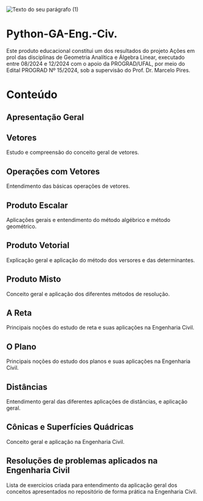 
![Texto do seu parágrafo (1)](https://github.com/user-attachments/assets/f97d041f-8ae7-4384-9c5b-961e70b32985)



# Python-GA-Eng.-Civ.
Este produto educacional constitui um dos resultados do projeto Ações em prol das disciplinas de Geometria Analítica e Álgebra Linear, executado entre 08/2024 e 12/2024 com o apoio da PROGRAD/UFAL, por meio do Edital PROGRAD Nº 15/2024, sob a supervisão do Prof. Dr. Marcelo Pires.

# Conteúdo

## Apresentação Geral

## Vetores

Estudo e compreensão do conceito geral de vetores.

## Operações com Vetores

Entendimento das básicas operações de vetores.

## Produto Escalar

Aplicações gerais e entendimento do método algébrico e método geométrico.

## Produto Vetorial

Explicação geral e aplicação do método dos versores e das determinantes.

## Produto Misto

Conceito geral e aplicação dos diferentes métodos de resolução.

## A Reta

Principais noções do estudo de reta e suas aplicações na Engenharia Civil.

## O Plano

Principais noções do estudo dos planos e suas aplicações na Engenharia Civil.

## Distâncias

Entendimento geral das diferentes aplicações de distâncias, e aplicação geral.

## Cônicas e Superfícies Quádricas

Conceito geral e aplicação na Engenharia Civil.

## Resoluções de problemas aplicados na Engenharia Civil 

Lista de exercícios criada para entendimento da aplicação geral dos conceitos apresentados no repositório de forma prática na Engenharia Civil.
